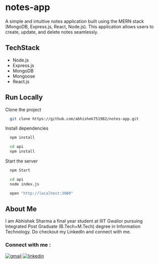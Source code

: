 # notes-app

A simple and intuitive notes application built using the MERN stack (MongoDB, Express.js, React, Node.js). This application allows users to create, update, and delete notes seamlessly.

## TechStack

- Node.js
- Express.js
- MongoDB
- Mongoose
- React.js

## Run Locally

Clone the project

```bash
  git clone https://github.com/abhishek751982/notes-app.git
```

Install dependencies

```bash
  npm install

  cd api
  npm install
```

Start the server

```bash
  npm Start

  cd api
  node index.js

  open "http://localhost:3000"
```

## About Me

I am Abhishek Sharma a final year student at IIIT Gwalior pursuing Integrated Post Graduate (B.Tech+M.Tech) degree in Information Technology. Do checkout my LinkedIn and connect with me.

### Connect with me :

[![gmail](https://img.shields.io/badge/Gmail-D14836?style=for-the-badge&logo=gmail&logoColor=white)](mailto:abhishek751982@gmail.com)
[![linkedin](https://img.shields.io/badge/linkedin-0A66C2?style=for-the-badge&logo=linkedin&logoColor=white)](https://www.linkedin.com/in/abhishek-sharma-31b04a213/)
